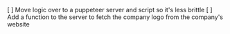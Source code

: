 [ ] Move logic over to a puppeteer server and script so it's less brittle
[ ] Add a function to the server to fetch the company logo from the company's website